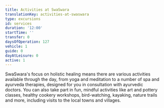 ```yaml
---
title: Activities at SwaSwara
translationKey: activities-at-swaswara
type: excursions
id: services
duration: '12:00'
startTime: ''
transfer: 0
daysOfOperation: 127
vehicle: 1
guide: 0
dayAtLeisure: 0
active: 1
---
```

SwaSwara's focus on holistic healing means there are various activities available through the day, from yoga and meditation to a number of spa and ayurveda therapies, designed for you in consultation with ayurvedic doctors. You can also take part in fun, mindful activities like art and pottery classes, healthy cookery workshops, bird-watching, kayaking, nature trails and more, including visits to the local towns and villages.
